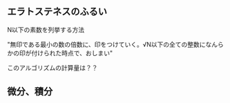 ## エラトステネスのふるい
N以下の素数を列挙する方法

"無印である最小の数の倍数に、印をつけていく。√N以下の全ての整数になんらかの印が付けられた時点で、おしまい"

このアルゴリズムの計算量は？？

## 微分、積分




